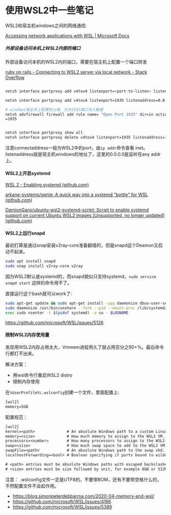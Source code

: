 # 使用WSL2中一些笔记

WSL2和宿主机windows之间的网络通信:

[Accessing network applications with WSL | Microsoft Docs](https://docs.microsoft.com/en-us/windows/wsl/networking)


##### 外部设备访问本机上WSL2内部的端口

外部设备访问本机的WSL2内的端口，需要在宿主机上配置一个端口转发

[ruby on rails - Connecting to WSL2 server via local network - Stack Overflow](https://stackoverflow.com/questions/61002681/connecting-to-wsl2-server-via-local-network)

```bash

netsh interface portproxy add v4tov4 listenport=<port-to-listen> listenaddress=0.0.0.0 connectport=<port-to-forward> connectaddress=<forward-to-this-IP-address>

netsh interface portproxy add v4tov4 listenport=1935 listenaddress=0.0.0.0 connectport=1935 connectaddress=172.27.146.74

# windows宿主机上配置防火墙，允许1935端口流入数据
netsh advfirewall firewall add rule name= "Open Port 1935" dir=in action=allow protocol=TCP localport  
=1935


netsh interface portproxy show all
netsh interface portproxy delete v4tov4 listenport=1935 listenaddress=172.27.146.74

```

注意connectaddress一般为WSL2中的port，由`ip addr`命令查看 inet。 listenaddress就是宿主机windows的地址了，这里的0.0.0.0是监听在any addr上。

#### WSL2上开启systemd

[WSL 2 - Enabling systemd (github.com)](https://gist.github.com/djfdyuruiry/6720faa3f9fc59bfdf6284ee1f41f950)

[arkane-systems/genie: A quick way into a systemd "bottle" for WSL (github.com)](https://github.com/arkane-systems/genie)

[DamionGans/ubuntu-wsl2-systemd-script: Script to enable systemd support on current Ubuntu WSL2 images [Unsupported, no longer updated] (github.com)](https://github.com/DamionGans/ubuntu-wsl2-systemd-script)

#### WSL2上运行snapd

最初打算是通过snap安装v2ray-core准备翻墙的，但是snapd这个Deamon又启动不起来。

```bash
sudo apt install snapd
sudo snap install v2ray-core v2ray
```

因为WSL2默认是systemd的，而snapd貌似只支持systemd，`sudo service snapd start` 这样的命令用不了。

直接运行这个bash就可以work了:

```bash
sudo apt-get update && sudo apt-get install -yqq daemonize dbus-user-session fontconfig
sudo daemonize /usr/bin/unshare --fork --pid --mount-proc /lib/systemd/systemd --system-unit=basic.target
exec sudo nsenter -t $(pidof systemd) -a su - $LOGNAME
```

 https://github.com/microsoft/WSL/issues/5126

#### 限制WSL2内存使用量

发现用WSL2内存占用太大，Vmmem进程用久了就占用百分之90+%。最后命令行都打不出来。

解决方案：

- 用wsl命令行重启WSL2 distro
- 限制内存使用

在`%UserProfile%\.wslconfig`创建一个文件，里面配置上:

```txt
[wsl2]
memory=5GB
```

配置规范：

```txt
[wsl2]
kernel=<path>              # An absolute Windows path to a custom Linux kernel.
memory=<size>              # How much memory to assign to the WSL2 VM.
processors=<number>        # How many processors to assign to the WSL2 VM.
swap=<size>                # How much swap space to add to the WSL2 VM. 0 for no swap file.
swapFile=<path>            # An absolute Windows path to the swap vhd.
localhostForwarding=<bool> # Boolean specifying if ports bound to wildcard or localhost in the WSL2 VM should be connectable from the host via localhost:port (default true).

# <path> entries must be absolute Windows paths with escaped backslashes, for example C:\\Users\\Ben\\kernel
# <size> entries must be size followed by unit, for example 8GB or 512MB
```

注意： .wslconfig文件一定是UTF8的，不要带BOM，还有不要带空格什么的，不然配置文件不会起作用。

- https://blog.simonpeterdebbarma.com/2020-04-memory-and-wsl/
- https://github.com/microsoft/WSL/issues/4166
- https://github.com/microsoft/WSL/issues/5389
